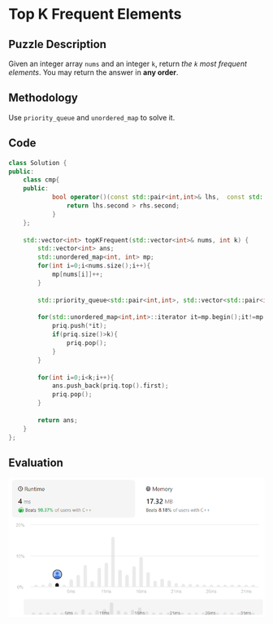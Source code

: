 # Top K Frequent Elements
## Puzzle Description
Given an integer array `nums` and an integer `k`, return *the `k` most frequent elements*. You may return the answer in **any order**.

## Methodology
Use `priority_queue` and `unordered_map` to solve it.

## Code 
```c++
class Solution {
public:
    class cmp{
    public:
            bool operator()(const std::pair<int,int>& lhs,  const std::pair<int,int>& rhs){
                return lhs.second > rhs.second;
            }
    };

    std::vector<int> topKFrequent(std::vector<int>& nums, int k) {
        std::vector<int> ans;
        std::unordered_map<int, int> mp;
        for(int i=0;i<nums.size();i++){
            mp[nums[i]]++;
        }

        std::priority_queue<std::pair<int,int>, std::vector<std::pair<int,int>>, std::less<int>> priq;

        for(std::unordered_map<int,int>::iterator it=mp.begin();it!=mp.end();it++){
            priq.push(*it);
            if(priq.size()>k){
                priq.pop();
            }
        }

        for(int i=0;i<k;i++){
            ans.push_back(priq.top().first);
            priq.pop();
        }

        return ans;
    }
};
```

## Evaluation
![img](./7_Top%20K%20Frequent%20Elements.png)